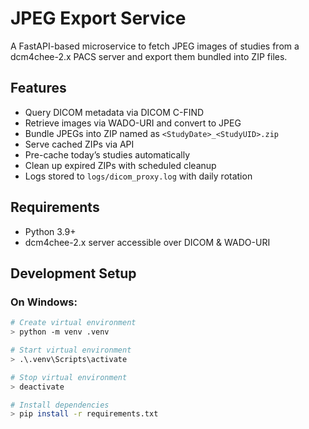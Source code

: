 # JPEG Export Service

A FastAPI-based microservice to fetch JPEG images of studies from a dcm4chee-2.x PACS server and export them bundled into ZIP files.

## Features
- Query DICOM metadata via DICOM C-FIND
- Retrieve images via WADO-URI and convert to JPEG
- Bundle JPEGs into ZIP named as `<StudyDate>_<StudyUID>.zip`
- Serve cached ZIPs via API
- Pre-cache today’s studies automatically
- Clean up expired ZIPs with scheduled cleanup
- Logs stored to `logs/dicom_proxy.log` with daily rotation

## Requirements
- Python 3.9+
- dcm4chee-2.x server accessible over DICOM & WADO-URI

## Development Setup

### On Windows:
```bash
# Create virtual environment
> python -m venv .venv 

# Start virtual environment
> .\.venv\Scripts\activate 

# Stop virtual environment
> deactivate 

# Install dependencies
> pip install -r requirements.txt
```